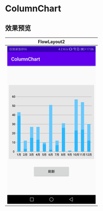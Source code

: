 # ColumnChart


## 效果预览

| FlowLayout2                      |
| ------------------------------- |
| <img src="images/ProgressColumnView.jpg" height="512" /> |

